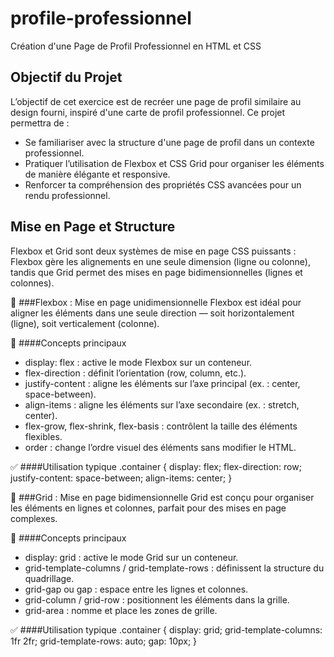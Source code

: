 # profile-professionnel
Création d'une Page de Profil Professionnel en HTML et CSS

## Objectif du Projet
L’objectif de cet exercice est de recréer une page de profil similaire au design fourni, inspiré d'une carte de profil professionnel. Ce projet permettra de :
- Se familiariser avec la structure d'une page de profil dans un contexte professionnel.
- Pratiquer l’utilisation de Flexbox et CSS Grid pour organiser les éléments de manière élégante et responsive.
- Renforcer ta compréhension des propriétés CSS avancées pour un rendu professionnel.

## Mise en Page et Structure
Flexbox et Grid sont deux systèmes de mise en page CSS puissants : Flexbox gère les alignements en une seule dimension (ligne ou colonne), tandis que Grid permet des mises en page bidimensionnelles (lignes et colonnes).

🧱 ###Flexbox : Mise en page unidimensionnelle
Flexbox est idéal pour aligner les éléments dans une seule direction — soit horizontalement (ligne), soit verticalement (colonne).

🔑 ####Concepts principaux
- display: flex : active le mode Flexbox sur un conteneur.
- flex-direction : définit l’orientation (row, column, etc.).
- justify-content : aligne les éléments sur l’axe principal (ex. : center, space-between).
- align-items : aligne les éléments sur l’axe secondaire (ex. : stretch, center).
- flex-grow, flex-shrink, flex-basis : contrôlent la taille des éléments flexibles.
- order : change l’ordre visuel des éléments sans modifier le HTML.

✅ ####Utilisation typique
.container {
  display: flex;
  flex-direction: row;
  justify-content: space-between;
  align-items: center;
}

🧮 ###Grid : Mise en page bidimensionnelle
Grid est conçu pour organiser les éléments en lignes et colonnes, parfait pour des mises en page complexes.

🔑 ####Concepts principaux
- display: grid : active le mode Grid sur un conteneur.
- grid-template-columns / grid-template-rows : définissent la structure du quadrillage.
- grid-gap ou gap : espace entre les lignes et colonnes.
- grid-column / grid-row : positionnent les éléments dans la grille.
- grid-area : nomme et place les zones de grille.

✅ ####Utilisation typique
.container {
  display: grid;
  grid-template-columns: 1fr 2fr;
  grid-template-rows: auto;
  gap: 10px;
}

